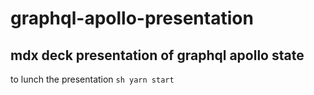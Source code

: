 # graphql-apollo-presentation
mdx deck presentation of graphql apollo state
---

to lunch the presentation
```sh yarn start```